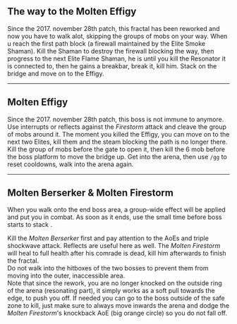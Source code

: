 ## The way to the Molten Effigy
Since the 2017. november 28th patch, this fractal has been reworked and now you have to walk alot, skipping the groups of mobs on your way. When u reach the first path block (a firewall maintained by the Elite Smoke Shaman). Kill the Shaman to destroy the firewall blocking the way, then progress to the next Elite Flame Shaman, he is <Effect name="invulnerability"/> until you kill the Resonator it is connected to, then he gains a breakbar, break it, kill him. Stack <Boon name="might"/> on the bridge and move on to the Effigy.

---

## Molten Effigy
Since the 2017. november 28th patch, this boss is not immune to <Condition name="burning"/> anymore.  Use interrupts or reflects against the *Firestorm* attack and cleave the group of mobs around it. The moment you killed the Effigy, you can move on to the next two Elites, kill them and the steam blocking the path is no longer there. Kill the group of mobs before the gate to open it, then kill the 6 mob before the boss platform to move the bridge up. Get into the arena, then use `/gg` to reset cooldowns, walk into the arena again. 

---

## Molten Berserker & Molten Firestorm
When you walk onto the end boss area, a group-wide <Effect name="agony"/> effect will be applied and put you in combat. As soon as it ends, use the small time before boss starts to stack <Boon name="might"/>.

Kill the *Molten Berserker* first and pay attention to the AoEs and triple shockwave attack. Reflects are useful here as well. The *Molten Firestorm* will heal to full health after his comrade is dead, kill him afterwards to finish the fractal.    
Do not walk into the hitboxes of the two bosses to prevent them from moving into the outer, inaccessible area.    
Note that since the rework, you are no longer knocked on the outside ring of the arena (resonating part), it simply works as a soft pull towards the edge, to push you off. If needed you can go to the boss outside of the safe zone to kill, just make sure to always move inwards the arena and dodge the *Molten Firestorm*'s knockback AoE (big orange circle) so you do not fall off.

